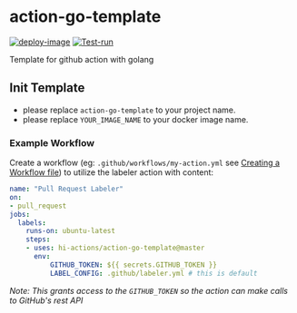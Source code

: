 # action-go-template

[![deploy-image](https://github.com/hi-actions/action-go-template/actions/workflows/Deploy-image.yml/badge.svg)](https://github.com/hi-actions/action-go-template/actions/workflows/deploy-image.yml)
[![Test-run](https://github.com/hi-actions/action-go-template/actions/workflows/Test-run.yml/badge.svg)](https://github.com/hi-actions/action-go-template/actions/workflows/test-run.yml)

Template for github action with golang

## Init Template

- please replace `action-go-template` to your project name.
- please replace `YOUR_IMAGE_NAME` to your docker image name.

### Example Workflow

Create a workflow (eg: `.github/workflows/my-action.yml` see [Creating a Workflow file](https://help.github.com/en/articles/configuring-a-workflow#creating-a-workflow-file)) to utilize the labeler action with content:

```yml
name: "Pull Request Labeler"
on:
- pull_request
jobs:
  labels:
    runs-on: ubuntu-latest
    steps:
    - uses: hi-actions/action-go-template@master
      env:
          GITHUB_TOKEN: ${{ secrets.GITHUB_TOKEN }}
          LABEL_CONFIG: .github/labeler.yml # this is default
```

_Note: This grants access to the `GITHUB_TOKEN` so the action can make calls to GitHub's rest API_

